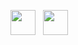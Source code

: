 

<img src="https://cdn.jsdelivr.net/gh/devicons/devicon/icons/python/python-original.svg" width="40" height="40"/> &nbsp;
<img src="https://cdn.jsdelivr.net/gh/devicons/devicon/icons/pandas/pandas-original-wordmark.svg" width="40" height="40" />&nbsp;
          

          
          
